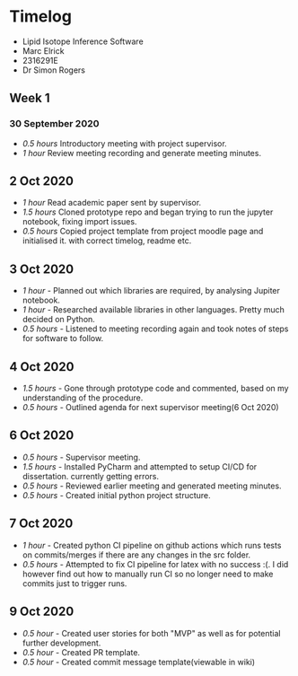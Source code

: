 # Timelog

- Lipid Isotope Inference Software
- Marc Elrick
- 2316291E
- Dr Simon Rogers

## Week 1

### 30 September 2020

- _0.5 hours_ Introductory meeting with project supervisor.
- _1 hour_ Review meeting recording and generate meeting minutes.

## 2 Oct 2020

- _1 hour_ Read academic paper sent by supervisor.
- _1.5 hours_ Cloned prototype repo and began trying to run the jupyter notebook, fixing import issues.
- _0.5 hours_ Copied project template from project moodle page and initialised it. with correct timelog, readme etc.

## 3 Oct 2020

- _1 hour_ - Planned out which libraries are required, by analysing Jupiter notebook.
- _1 hour_ - Researched available libraries in other languages. Pretty much decided on Python.
- _0.5 hours_ - Listened to meeting recording again and took notes of steps for software to follow.

## 4 Oct 2020

- _1.5 hours_ - Gone through prototype code and commented, based on my understanding of the procedure.
- _0.5 hours_ - Outlined agenda for next supervisor meeting(6 Oct 2020)

## 6 Oct 2020

- _0.5 hours_ - Supervisor meeting.
- _1.5 hours_ - Installed PyCharm and attempted to setup CI/CD for dissertation. currently getting errors.
- _0.5 hours_ - Reviewed earlier meeting and generated meeting minutes.
- _0.5 hours_ - Created initial python project structure.

## 7 Oct 2020
- _1 hour_ - Created python CI pipeline on github actions which runs tests on commits/merges if there are any changes in the src folder.
- _0.5 hours_ - Attempted to fix CI pipeline for latex with no success :(. I did however find out how to manually run CI so no longer need to make commits just to trigger runs.

## 9 Oct 2020
- _0.5 hour_ - Created user stories for both "MVP" as well as for potential further development.
- _0.5 hour_ - Created PR template.
- _0.5 hour_ - Created commit message template(viewable in wiki)
